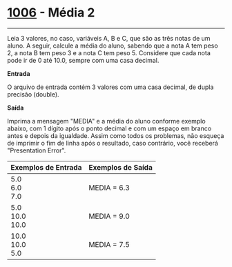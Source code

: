 # [1006](https://www.beecrowd.com.br/judge/pt/problems/view/1006) - Média 2

__________

Leia 3 valores, no caso, variáveis A, B e C, que são as três notas de um aluno. A seguir, calcule a média do aluno,
sabendo que a nota A tem peso 2, a nota B tem peso 3 e a nota C tem peso 5. Considere que cada nota pode ir de 0 até
10.0, sempre com uma casa decimal.

**Entrada**

O arquivo de entrada contém 3 valores com uma casa decimal, de dupla precisão (double).

**Saída**

Imprima a mensagem "MEDIA" e a média do aluno conforme exemplo abaixo, com 1 dígito após o ponto decimal e com um espaço
em branco antes e depois da igualdade. Assim como todos os problemas, não esqueça de imprimir o fim de linha após o
resultado, caso contrário, você receberá "Presentation Error".

| Exemplos de Entrada       | Exemplos de Saída |
|---------------------------|-------------------|
| 5.0 <br/> 6.0 <br/> 7.0   | MEDIA = 6.3       |
| 5.0 <br/> 10.0 <br/> 10.0 | MEDIA = 9.0       |
| 10.0 <br/> 10.0 <br/> 5.0 | MEDIA = 7.5       |

